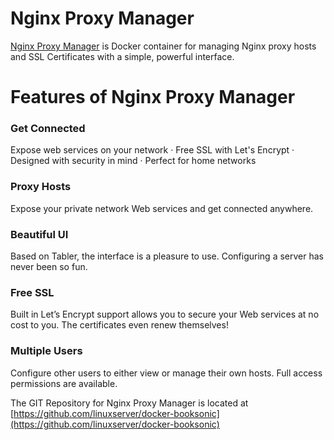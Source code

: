 # Nginx Proxy Manager

[Nginx Proxy Manager](https://[https://nginxproxymanager.com/](https://nginxproxymanager.com/))  is  Docker container for managing Nginx proxy hosts and SSL Certificates with a simple, powerful interface.
 

# Features of Nginx Proxy Manager

 

### Get Connected

Expose web services on your network · Free SSL with Let's Encrypt · Designed with security in mind · Perfect for home networks

### Proxy Hosts

Expose your private network Web services and get connected anywhere.

### Beautiful UI

Based on Tabler, the interface is a pleasure to use. Configuring a server has never been so fun.

### Free SSL

Built in Let’s Encrypt support allows you to secure your Web services at no cost to you. The certificates even renew themselves!

### Multiple Users

Configure other users to either view or manage their own hosts. Full access permissions are available.

The GIT Repository for Nginx Proxy Manager is located at [https://github.com/linuxserver/docker-booksonic](https://github.com/linuxserver/docker-booksonic)



<!--stackedit_data:
eyJoaXN0b3J5IjpbLTQ0NDUxNzU1OSwxMTcwODE2MTc4LC0yMj
AzODI0MDNdfQ==
-->